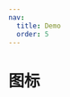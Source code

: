 ```yaml
---
nav:
  title: Demo
  order: 5
---
```


# 图标

<code src="../demos/icon-showcase.tsx" iframe=640 description="预览项目中所有可用的 SVG 图标组件，支持搜索和分类查看"></code>
